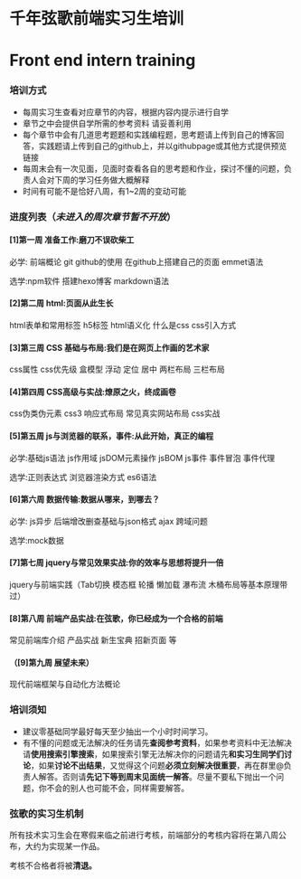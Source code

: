 # 千年弦歌前端实习生培训

# Front end intern training

### 培训方式

* 每周实习生查看对应章节的内容，根据内容内提示进行自学
* 章节之中会提供自学所需的参考资料 请妥善利用
* 每个章节中会有几道思考题题和实践编程题，思考题请上传到自己的博客回答，实践题请上传到自己的github上，并以githubpage或其他方式提供预览链接
* 每周末会有一次见面，见面时查看各自的思考题和作业，探讨不懂的问题，负责人会对下周的学习任务做大概解释
* 时间有可能不是恰好八周，有1~2周的变动可能

### 进度列表（_未进入的周次章节暂不开放_）

#### **\[1\]第一周 准备工作:磨刀不误砍柴工**

必学: 前端概论 git github的使用 在github上搭建自己的页面 emmet语法

选学:npm软件 搭建hexo博客 markdown语法

#### **\[2\]第二周 html:页面从此生长**

html表单和常用标签 h5标签 html语义化 什么是css css引入方式

#### **\[3\]第三周 CSS 基础与布局:我们是在网页上作画的艺术家**

css属性 css优先级 盒模型 浮动 定位 居中 两栏布局 三栏布局

#### **\[4\]第四周 CSS高级与实战:燎原之火，终成画卷**

css伪类伪元素 css3 响应式布局 常见真实网站布局 css实战

#### **\[5\]第五周 js与浏览器的联系，事件:从此开始，真正的编程**

必学:基础js语法 js作用域 jsDOM元素操作 jsBOM js事件 事件冒泡 事件代理

选学:正则表达式 浏览器渲染方式 es6语法

#### **\[6\]第六周 数据传输:数据从哪来，到哪去？**

必学: js异步 后端增改删查基础与json格式 ajax 跨域问题

选学:mock数据

#### **\[7\]第七周 jquery与常见效果实战:你的效率与思想将提升一倍**

jquery与前端实践（Tab切换 模态框 轮播 懒加载 瀑布流 木桶布局等基本原理带过）

#### **\[8\]第八周 前端产品实战:在弦歌，你已经成为一个合格的前端**

常见前端库介绍 产品实战 新生宝典 招新页面 等

#### **（\[9\]第九周 展望未来）**

现代前端框架与自动化方法概论

### 培训须知

* 建议零基础同学最好每天至少抽出一个小时时间学习。
* 有不懂的问题或无法解决的任务请先**查阅参考资料**，如果参考资料中无法解决请**使用搜索引擎搜索**，如果搜索引擎无法解决你的问题请先**和实习生同学们讨论**，如果**讨论不出结果**，又觉得这个问题**必须立刻解决很重要**，再在群里@负责人解答。否则请**先记下等到周末见面统一解答**。尽量不要私下抛出一个问题，你不会的别人也可能不会，同样需要解答。

### 弦歌的实习生机制

所有技术实习生会在寒假来临之前进行考核，前端部分的考核内容将在第八周公布，大约为实现某一作品。

考核不合格者将被**清退。**

